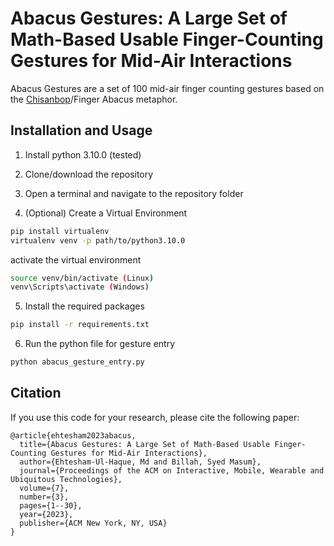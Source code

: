 # Abacus Gestures: A Large Set of Math-Based Usable Finger-Counting Gestures for Mid-Air Interactions
Abacus Gestures are a set of 100 mid-air finger counting gestures based on the [Chisanbop](https://en.wikipedia.org/wiki/Chisanbop "Title")/Finger Abacus metaphor.

## Installation and Usage
1. Install python 3.10.0 (tested)

2. Clone/download the repository

3. Open a terminal and navigate to the repository folder

4. (Optional) Create a Virtual Environment
```bash
pip install virtualenv
virtualenv venv -p path/to/python3.10.0
```
activate the virtual environment
```bash
source venv/bin/activate (Linux)
venv\Scripts\activate (Windows)
```

5. Install the required packages
```bash
pip install -r requirements.txt
```

6. Run the python file for gesture entry
```bash
python abacus_gesture_entry.py
```

## Citation
If you use this code for your research, please cite the following paper:
```
@article{ehtesham2023abacus,
  title={Abacus Gestures: A Large Set of Math-Based Usable Finger-Counting Gestures for Mid-Air Interactions},
  author={Ehtesham-Ul-Haque, Md and Billah, Syed Masum},
  journal={Proceedings of the ACM on Interactive, Mobile, Wearable and Ubiquitous Technologies},
  volume={7},
  number={3},
  pages={1--30},
  year={2023},
  publisher={ACM New York, NY, USA}
}
```